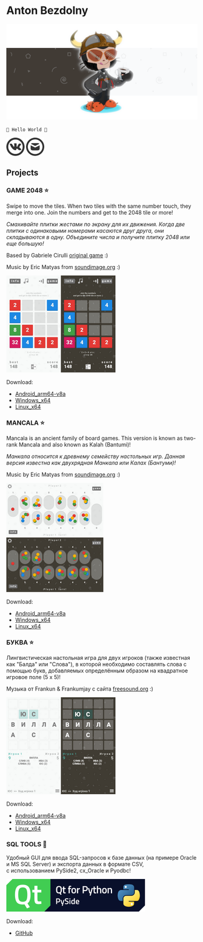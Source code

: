 # Anton Bezdolny

![banner](github_banner.png)

`🤘 Hello World 🤘`

[![VK](vk_logo.png)](https://vk.com/avbezdolny)
[![E-mail](email_logo.png)](mailto:networkoutpost@gmail.com)

## Projects

### GAME 2048 ⭐

Swipe to move the tiles. When two tiles with the same number touch, they merge into one. Join the numbers and get to the 2048 tile or more!

*Смахивайте плитки жестами по экрану для их движения. Когда две плитки с одинаковыми номерами касаются друг друга, они складываются в одну. Объедините числа и получите плитку 2048 или еще большую!*

Based by Gabriele Cirulli [original game](https://play2048.co) :)

Music by Eric Matyas from [soundimage.org](https://soundimage.org) :)

![Game2048](scr_2048.png)

Download:
* [Android_arm64-v8a](https://github.com/avbezdolny/avbezdolny.github.io/releases/download/Game2048-v1.3/Game2048_arm64-v8a.apk)
* [Windows_x64](https://github.com/avbezdolny/avbezdolny.github.io/releases/download/Game2048-v1.3/Game2048_win_x64.7z)
* [Linux_x64](https://github.com/avbezdolny/avbezdolny.github.io/releases/download/Game2048-v1.3/Game_2048-x86_64.AppImage)

### MANCALA ⭐

Mancala is an ancient family of board games. This version is known as two-rank Mancala and also known as Kalah (Bantumi)!

*Манкала относится к древнему семейству настольных игр. Данная версия известна как двухрядная Манкала или Калах (Бантуми)!*

Music by Eric Matyas from [soundimage.org](https://soundimage.org) :)

![Mancala](scr_mancala.png)

Download:
* [Android_arm64-v8a](https://github.com/avbezdolny/avbezdolny.github.io/releases/download/Mancala-v1.3/Mancala_arm64-v8a.apk)
* [Windows_x64](https://github.com/avbezdolny/avbezdolny.github.io/releases/download/Mancala-v1.3/Mancala_win_x64.7z)
* [Linux_x64](https://github.com/avbezdolny/avbezdolny.github.io/releases/download/Mancala-v1.3/Mancala-x86_64.AppImage)

### БУКВА ⭐

Лингвистическая настольная игра для двух игроков (также известная как "Балда" или "Слова"), в которой необходимо составлять слова с помощью букв, добавляемых определённым образом на квадратное игровое поле (5 x 5)!

Музыка от Frankun & Frankumjay с сайта [freesound.org](https://freesound.org) :)

![БУКВА](scr_bukva.png)

Download:
* [Android_arm64-v8a](https://github.com/avbezdolny/avbezdolny.github.io/releases/download/Bukva-v1.3/Bukva_arm64-v8a.apk)
* [Windows_x64](https://github.com/avbezdolny/avbezdolny.github.io/releases/download/Bukva-v1.3/Bukva_win_x64.7z)
* [Linux_x64](https://github.com/avbezdolny/avbezdolny.github.io/releases/download/Bukva-v1.3/Bukva-x86_64.AppImage)

### SQL TOOLS 🚀

Удобный GUI для ввода SQL-запросов к базе данных (на примере Oracle и MS SQL Server) и экспорта данных в формате CSV,  
с использованием PySide2, cx_Oracle и Pyodbc!

![SQL TOOLS](pyside-logo.png)

Download:
* [GitHub](https://github.com/avbezdolny/sql_tools)
